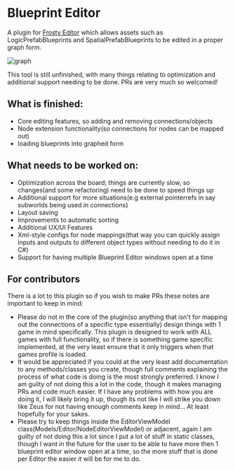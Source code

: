 # Blueprint Editor
A plugin for [Frosty Editor](https://github.com/CadeEvs/FrostyToolsuite/tree/1.0.6.3) which allows assets such as LogicPrefabBlueprints and SpatialPrefabBlueprints to be edited in a proper graph form.

![graph](https://github.com/Ywingpilot2/FrostyBlueprintEditor/assets/136618828/6dacba23-fc95-419e-a3d0-64304305f724)

This tool is still unfinished, with many things relating to optimization and additional support needing to be done. PRs are very much so welcomed!

## What is finished:
- Core editing features, so adding and removing connections/objects
- Node extension functionality(so connections for nodes can be mapped out)
- loading blueprints into graphed form
## What needs to be worked on:
- Optimization across the board; things are currently slow, so changes(and some refactoring) need to be done to speed things up
- Additional support for more situations(e.g external pointerrefs in say subworlds being used in connections)
- Layout saving
- Improvements to automatic sorting
- Additional UX/UI Features
- Xml-style configs for node mappings(that way you can quickly assign inputs and outputs to different object types without needing to do it in C#)
- Support for having multiple Blueprint Editor windows open at a time

## For contributors
There is a lot to this plugin so if you wish to make PRs these notes are important to keep in mind:
- Please do not in the core of the plugin(so anything that isn't for mapping out the connections of a specific type essentially) design things with 1 game in mind specifically. This plugin is designed to work with ALL games with full functionality, so if there is something game specific implemented, at the very least ensure that it only triggers when that games profile is loaded.
- It would be appreciated if you could at the very least add documentation to any methods/classes you create, though full comments explaining the process of what code is doing is the most strongly preferred. I know I am guilty of not doing this a lot in the code, though it makes managing PRs and code much easier. If I have any problems with how you are doing it, I will likely bring it up, though its not like I will strike you down like Zeus for not having enough comments keep in mind... At least hopefully for your sakes.
- Please try to keep things inside the EditorViewModel class(Models/Editor/NodeEditorViewModel) or adjacent, again I am guilty of not doing this a lot since I put a lot of stuff in static classes, though I want in the future for the user to be able to have more then 1 blueprint editor window open at a time, so the more stuff that is done per Editor the easier it will be for me to do.
